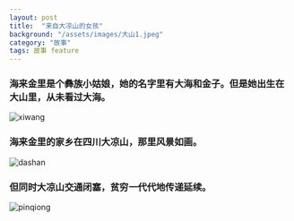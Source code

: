 ```yaml
---
layout: post
title:  "来自大凉山的女孩"
background: "/assets/images/大山1.jpeg"
category: "故事"
tags: 故事 feature
---
```


### 海来金里是个彝族小姑娘，她的名字里有大海和金子。但是她出生在大山里，从未看过大海。

![xiwang](https://tva1.sinaimg.cn/large/e6c9d24ely1gojl2zx24sj20u01904qp.jpg)

### 海来金里的家乡在四川大凉山，那里风景如画。

![dashan](https://tva1.sinaimg.cn/large/e6c9d24ely1gojl4058frj20rs0f2jtu.jpg)

### 但同时大凉山交通闭塞，贫穷一代代地传递延续。

![pinqiong](https://tva1.sinaimg.cn/large/e6c9d24ely1gojl5c089qj20rs0iigpk.jpg)
